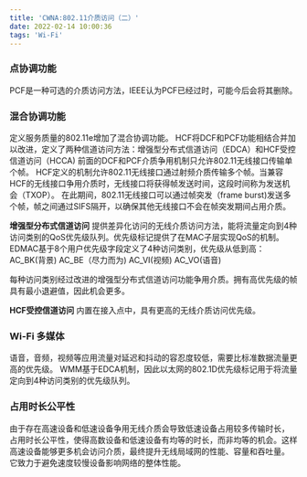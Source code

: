 ```yaml
---
title: 'CWNA:802.11介质访问（二）'
date: 2022-02-14 10:00:36
tags: 'Wi-Fi'
---
```


### 点协调功能
PCF是一种可选的介质访问方法，IEEE认为PCF已经过时，可能今后会将其删除。

### 混合协调功能
定义服务质量的802.11e增加了混合协调功能。
HCF将DCF和PCF功能相结合并加以改进，定义了两种信道访问方法：增强型分布式信道访问（EDCA）和HCF受控信道访问（HCCA)
前面的DCF和PCF介质争用机制只允许802.11无线接口传输单个帧。
HCF定义的机制允许802.11无线接口通过射频介质传输多个帧。当兼容HCF的无线接口争用介质时，无线接口将获得帧发送时间，这段时间称为发送机会（TXOP）。
在此期间，802.11无线接口可以通过帧突发（frame burst)发送多个帧，帧之间通过SIFS隔开，以确保其他无线接口不会在帧突发期间占用介质。

**增强型分布式信道访问**
提供差异化访问的无线介质访问方法，能将流量定向到4种访问类别的QoS优先级队列。优先级标记提供了在MAC子层实现QoS的机制。
EDMAC基于8个用户优先级字段定义了4种访问类别，优先级从低到高：
AC_BK(背景)
AC_BE（尽力而为)
AC_VI(视频)
AC_VO(语音)

每种访问类别经过改进的增强型分布式信道访问功能争用介质。拥有高优先级的帧具有最小退避值，因此机会更多。

**HCF受控信道访问**
内置在接入点中，具有更高的无线介质访问优先级。

### Wi-Fi 多媒体
语音，音频，视频等应用流量对延迟和抖动的容忍度较低，需要比标准数据流量更高的优先级。
WMM基于EDCA机制，因此以太网的802.1D优先级标记用于将流量定向到4种访问类别的优先级队列。

### 占用时长公平性
由于存在高速设备和低速设备争用无线介质会导致低速设备占用较多传输时长，
占用时长公平性，使得高数设备和低速设备有均等的时长，而非均等的机会。这样高速设备能够更多机会访问介质，最终提升无线局域网的性能、容量和吞吐量。
它致力于避免速度较慢设备影响网络的整体性能。

